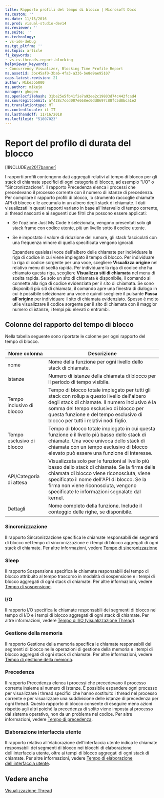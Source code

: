 ```yaml
---
title: Rapporto profili del tempo di blocco | Microsoft Docs
ms.custom: ''
ms.date: 11/15/2016
ms.prod: visual-studio-dev14
ms.reviewer: ''
ms.suite: ''
ms.technology:
- vs-ide-debug
ms.tgt_pltfrm: ''
ms.topic: article
f1_keywords:
- vs.cv.threads.report.blocking
helpviewer_keywords:
- Concurrency Visualizer, Blocking Time Profile Report
ms.assetid: 3bc45af0-3ba6-4fa3-a336-be8e9ae95107
caps.latest.revision: 21
author: MikeJo5000
ms.author: mikejo
manager: ghogen
ms.openlocfilehash: 31be25e5fb41f2e7a92ee2c19803d74c442fcad4
ms.sourcegitcommit: af428c7ccd007e668ec0dd8697c88fc5d8bca1e2
ms.translationtype: MT
ms.contentlocale: it-IT
ms.lasthandoff: 11/16/2018
ms.locfileid: "51807023"
---
```

# <a name="blocking-time-profile-report"></a>Report del profilo di durata del blocco
[!INCLUDE[vs2017banner](../includes/vs2017banner.md)]

I rapporti profili contengono dati aggregati relativi al tempo di blocco per gli stack di chiamate specifici di ogni categoria di blocco, ad esempio "I/O" o "Sincronizzazione". Il rapporto Precedenza elenca i processi che precedevano il processo corrente con il numero di istanze di precedenza. Per compilare il rapporto profili di blocco, lo strumento raccoglie chiamate API di blocco e le accumula in un albero degli stack di chiamate. I dati visualizzati in questi rapporti variano in base all'intervallo di tempo corrente, ai thread nascosti e ai seguenti due filtri che possono essere applicati:  
  
- Se l'opzione Just My Code è selezionata, vengono presentati solo gli stack frame con codice utente, più un livello sotto il codice utente.  
  
- Se è impostato il valore di riduzione del rumore, gli stack fascicolati con una frequenza minore di quella specificata vengono ignorati.  
  
  Espandere qualsiasi voce dell'albero delle chiamate per individuare la riga di codice in cui viene impiegato il tempo di blocco. Per individuare la riga di codice sorgente per una voce, scegliere **Visualizza origine** nel relativo menu di scelta rapida. Per individuare la riga di codice che ha chiamato questa riga, scegliere **Visualizza siti di chiamata** nel menu di scelta rapida. Se solo un sito di chiamata è disponibile, il comando si connette alla riga di codice evidenziata per il sito di chiamata. Se sono disponibili più siti di chiamata, il comando apre una finestra di dialogo in cui è possibile selezionare una voce e quindi scegliere il pulsante **Passa all'origine** per individuare il sito di chiamata evidenziato. Spesso è molto utile visualizzare il codice sorgente per il sito di chiamata con il maggior numero di istanze, i tempi più elevati o entrambi.  
  
## <a name="blocking-time-report-columns"></a>Colonne del rapporto del tempo di blocco  
 Nella tabella seguente sono riportate le colonne per ogni rapporto del tempo di blocco.  
  
|Nome colonna|Descrizione|  
|-----------------|-----------------|  
|nome|Nome della funzione per ogni livello dello stack di chiamate.|  
|Istanze|Numero di istanze della chiamata di blocco per il periodo di tempo visibile.|  
|Tempo inclusivo di blocco|Tempo di blocco totale impiegato per tutti gli stack con rollup a questo livello dell'albero degli stack di chiamate. Il numero inclusivo è la somma del tempo esclusivo di blocco per questa funzione e del tempo esclusivo di blocco per tutti i relativi nodi figlio.|  
|Tempo esclusivo di blocco|Tempo di blocco totale impiegato in cui questa funzione è il livello più basso dello stack di chiamate. Una voce univoca dello stack di chiamate con un tempo esclusivo di blocco elevato può essere una funzione di interesse.|  
|API/Categoria di attesa|Visualizzata solo per le funzioni al livello più basso dello stack di chiamate. Se la firma della chiamata di blocco viene riconosciuta, viene specificato il nome dell'API di blocco. Se la firma non viene riconosciuta, vengono specificate le informazioni segnalate dal kernel.|  
|Dettagli|Nome completo della funzione. Include il conteggio delle righe, se disponibile.|  
  
### <a name="synchronization"></a>Sincronizzazione  
 Il rapporto Sincronizzazione specifica le chiamate responsabili dei segmenti di blocco nel tempo di sincronizzazione e i tempi di blocco aggregati di ogni stack di chiamate. Per altre informazioni, vedere [Tempo di sincronizzazione](../profiling/synchronization-time.md)  
  
### <a name="sleep"></a>Sleep  
 Il rapporto Sospensione specifica le chiamate responsabili del tempo di blocco attribuito al tempo trascorso in modalità di sospensione e i tempi di blocco aggregati di ogni stack di chiamate. Per altre informazioni, vedere [Tempo di sospensione](../profiling/sleep-time.md).  
  
### <a name="io"></a>I/O  
 Il rapporto I/O specifica le chiamate responsabili dei segmenti di blocco nel tempo di I/O e i tempi di blocco aggregati di ogni stack di chiamate. Per altre informazioni, vedere [Tempo di I/O (visualizzazione Thread)](../profiling/i-o-time-threads-view.md).  
  
### <a name="memory-management"></a>Gestione della memoria  
 Il rapporto Gestione della memoria specifica le chiamate responsabili dei segmenti di blocco nelle operazioni di gestione della memoria e i tempi di blocco aggregati di ogni stack di chiamate. Per altre informazioni, vedere [Tempo di gestione della memoria](../profiling/memory-management-time.md).  
  
### <a name="preemption"></a>Precedenza  
 Il rapporto Precedenza elenca i processi che precedevano il processo corrente insieme al numero di istanze.  È possibile espandere ogni processo per visualizzare i thread specifici che hanno sostituito i thread nel processo corrente e per visualizzare una suddivisione delle istanze di precedenza per ogni thread. Questo rapporto di blocco consente di eseguire meno azioni rispetto agli altri poiché la precedenza di solito viene imposta al processo dal sistema operativo, non da un problema nel codice. Per altre informazioni, vedere [Tempo di precedenza](../profiling/preemption-time.md).  
  
### <a name="ui-processing"></a>Elaborazione interfaccia utente  
 Il rapporto relativo all'elaborazione dell'interfaccia utente indica le chiamate responsabili dei segmenti di blocco nei blocchi di elaborazione dell'interfaccia utente, oltre ai tempi di blocco aggregati di ogni stack di chiamate. Per altre informazioni, vedere [Tempo di elaborazione dell'interfaccia utente](../profiling/ui-processing-time.md).  
  
## <a name="see-also"></a>Vedere anche  
 [Visualizzazione Thread](../profiling/threads-view-parallel-performance.md)



